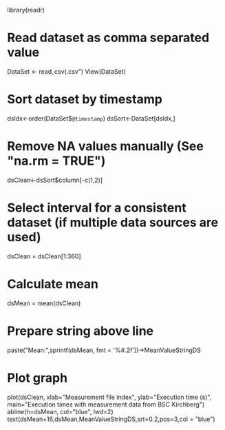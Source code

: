 library(readr)

# Read dataset as comma separated value
DataSet <- read_csv(<PATH>.csv")
View(DataSet)

# Sort dataset by timestamp
dsIdx<-order(DataSet$`@timestamp`)
dsSort<-DataSet[dsIdx,]

# Remove NA values manually (See "na.rm = TRUE")
dsClean<-dsSort$column[-c(1,2)]

# Select interval for a consistent dataset (if multiple data sources are used)
dsClean = dsClean[1:360]

# Calculate mean
dsMean = mean(dsClean)

# Prepare string above line
paste("Mean:",sprintf(dsMean, fmt = '%#.2f'))->MeanValueStringDS

# Plot graph
plot(dsClean, xlab="Measurement file index", ylab="Execution time (s)", main="Execution times with measurement data from BSC Kirchberg")
abline(h=dsMean, col="blue", lwd=2)
text(dsMean+16,dsMean,MeanValueStringDS,srt=0.2,pos=3,col = "blue")

